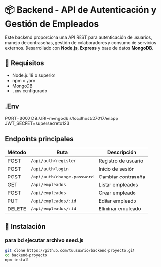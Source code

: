 # 📦 Backend - API de Autenticación y Gestión de Empleados

Este backend proporciona una API REST para autenticación de usuarios, manejo de contraseñas, gestión de colaboradores y consumo de servicios externos. Desarrollado con **Node.js**, **Express** y base de datos **MongoDB**.

## 🚀 Requisitos

- Node.js 18 o superior
- npm o yarn
- MongoDB
- `.env` configurado 

## .Env

PORT=3000
DB_URI=mongodb://localhost:27017/miapp
JWT_SECRET=supersecreto123

## Endpoints principales

| Método | Ruta                        | Descripción         |
| ------ | --------------------------- | ------------------- |
| POST   | `/api/auth/register`        | Registro de usuario |
| POST   | `/api/auth/login`           | Inicio de sesión    |
| POST   | `/api/auth/change-password` | Cambiar contraseña  |
| GET    | `/api/empleados`            | Listar empleados    |
| POST   | `/api/empleados`            | Crear empleado      |
| PUT    | `/api/empleados/:id`        | Editar empleado     |
| DELETE | `/api/empleados/:id`        | Eliminar empleado   |



## 🔧 Instalación

### para bd ejecutar archivo seed.js

```bash
git clone https://github.com/tuusuario/backend-proyecto.git
cd backend-proyecto
npm install




